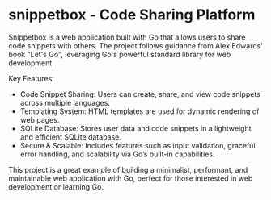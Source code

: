 # snippetbox - Code Sharing Platform

Snippetbox is a web application built with Go that allows users to share code snippets with others. The project follows guidance from Alex Edwards' book "Let's Go", leveraging Go's powerful standard library for web development.

Key Features:
- Code Snippet Sharing: Users can create, share, and view code snippets across multiple languages.
- Templating System: HTML templates are used for dynamic rendering of web pages.
- SQLite Database: Stores user data and code snippets in a lightweight and efficient SQLite database.
- Secure & Scalable: Includes features such as input validation, graceful error handling, and scalability via Go’s built-in capabilities.

This project is a great example of building a minimalist, performant, and maintainable web application with Go, perfect for those interested in web development or learning Go.

